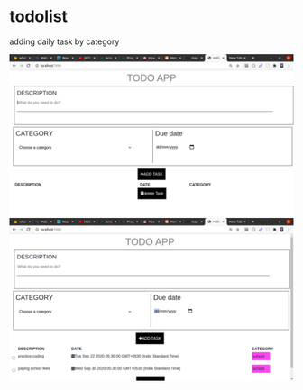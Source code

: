 # todolist
adding daily task by category

![snapshot](https://github.com/mayur0601/todolist/blob/master/todo1.png)
![snapshot](https://github.com/mayur0601/todolist/blob/master/todo2.png)
